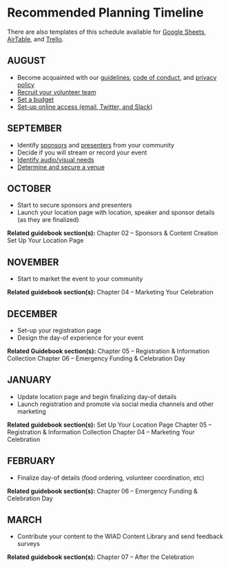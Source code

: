 # Recommended Planning Timeline
There are also templates of this schedule available for [Google Sheets](https://docs.google.com/spreadsheets/d/1UhHgN5sBw4mg1OFH4Om9L_H7WkYimvYdTvfjwkuryj0/edit?usp=sharing), [AirTable](https://airtable.com/shrZxJIYNqU6p0eyJ), and [Trello](https://trello.com/b/j8dQFlZP).


## AUGUST
- Become acquainted with our [guidelines](guidelines.md), [code of conduct](code-of-conduct.md), and [privacy policy](privacy-policy.md)
- [Recruit your volunteer team](recruit-team.md)
- [Set a budget](create-budget.md)
- [Set-up online access (email, Twitter, and Slack)](communications.md)


## SEPTEMBER
- Identify [sponsors](find-sponsors.md) and [presenters](curate-content.md) from your community
- Decide if you will stream or record your event
- [Identify audio/visual needs](audio-video-setup-guide.md)
- [Determine and secure a venue](find-venue.md)


## OCTOBER
- Start to secure sponsors and presenters
- Launch your location page with location, speaker and sponsor details (as they are finalized)

**Related guidebook section(s):**
Chapter 02 – Sponsors & Content Creation
Set Up Your Location Page

## NOVEMBER
- Start to market the event to your community

**Related guidebook section(s):**
Chapter 04 – Marketing Your Celebration


## DECEMBER
- Set-up your registration page
- Design the day-of experience for your event

**Related Guidebook section(s):**
Chapter 05 – Registration & Information Collection
Chapter 06 – Emergency Funding & Celebration Day

## JANUARY
- Update location page and begin finalizing day-of details
- Launch registration and promote via social media channels and other marketing

**Related guidebook section(s):**
Set Up Your Location Page
Chapter 05 – Registration & Information Collection
Chapter 04 – Marketing Your Celebration

## FEBRUARY
- Finalize day-of details (food ordering, volunteer coordination, etc)

**Related guidebook section(s):**
Chapter 06 – Emergency Funding & Celebration Day

## MARCH
- Contribute your content to the WIAD Content Library and send feedback surveys

**Related guidebook section(s):**
Chapter 07 – After the Celebration
